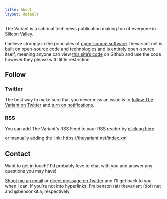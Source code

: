 ```yaml
---
title: About
layout: default
---
```


The Variant is a satirical tech news publication making fun of everyone in Silicon Valley.

I believe strongly in the principles of [open-source software](https://opensource.dev/). thevariant.net is built on open-source code and technologies and is entirely open-source itself, meaning anyone can view [this site’s code](https://github.com/wwwaffles/thevariant.net) on Github and use the code however they please with little restriction.

## Follow

### Twitter

The best way to make sure that you never miss an issue is to [follow The Variant on Twitter](https://twitter.com/TheVariantnet) and [turn on notifications](https://help.twitter.com/en/managing-your-account/notifications-on-mobile-devices).

### RSS

You can add The Variant's RSS Feed to your RSS reader by [clicking here](/index.xml)

or manually adding the link: <https://thevariant.net/index.xml>

## Contact

Want to get in touch? I'd probably love to chat with you and answer any questions you may have!

[Shoot me an email](mailto:benson@thevariant.net) or [direct message on Twitter](https://twitter.com/messages/compose?recipient_id=1188270454303277056) and I'll get back to you when I can. If you're not into hyperlinks, I'm benson (at) thevariant (dot) net and @bensonkitia, respectively.
